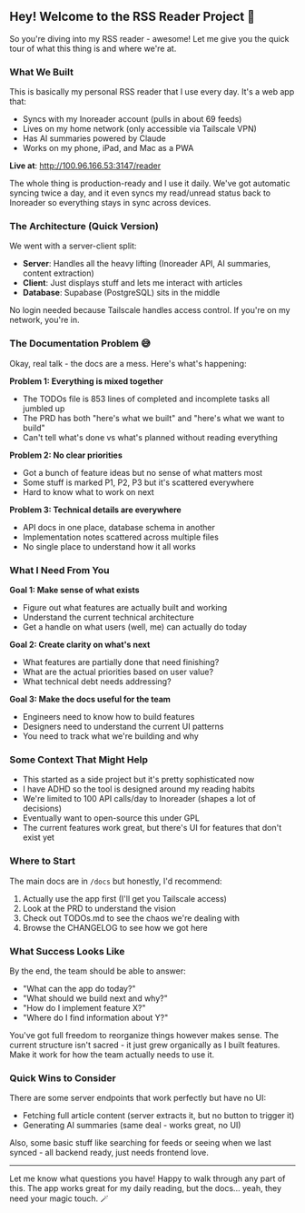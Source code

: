 ## Hey! Welcome to the RSS Reader Project 👋

So you're diving into my RSS reader - awesome! Let me give you the quick tour of what this thing is and where we're at.

### What We Built

This is basically my personal RSS reader that I use every day. It's a web app that:
- Syncs with my Inoreader account (pulls in about 69 feeds)
- Lives on my home network (only accessible via Tailscale VPN)
- Has AI summaries powered by Claude
- Works on my phone, iPad, and Mac as a PWA

**Live at**: http://100.96.166.53:3147/reader

The whole thing is production-ready and I use it daily. We've got automatic syncing twice a day, and it even syncs my read/unread status back to Inoreader so everything stays in sync across devices.

### The Architecture (Quick Version)

We went with a server-client split:
- **Server**: Handles all the heavy lifting (Inoreader API, AI summaries, content extraction)
- **Client**: Just displays stuff and lets me interact with articles
- **Database**: Supabase (PostgreSQL) sits in the middle

No login needed because Tailscale handles access control. If you're on my network, you're in.

### The Documentation Problem 😅

Okay, real talk - the docs are a mess. Here's what's happening:

**Problem 1: Everything is mixed together**
- The TODOs file is 853 lines of completed and incomplete tasks all jumbled up
- The PRD has both "here's what we built" and "here's what we want to build"
- Can't tell what's done vs what's planned without reading everything

**Problem 2: No clear priorities**
- Got a bunch of feature ideas but no sense of what matters most
- Some stuff is marked P1, P2, P3 but it's scattered everywhere
- Hard to know what to work on next

**Problem 3: Technical details are everywhere**
- API docs in one place, database schema in another
- Implementation notes scattered across multiple files
- No single place to understand how it all works

### What I Need From You

**Goal 1: Make sense of what exists**
- Figure out what features are actually built and working
- Understand the current technical architecture
- Get a handle on what users (well, me) can actually do today

**Goal 2: Create clarity on what's next**
- What features are partially done that need finishing?
- What are the actual priorities based on user value?
- What technical debt needs addressing?

**Goal 3: Make the docs useful for the team**
- Engineers need to know how to build features
- Designers need to understand the current UI patterns
- You need to track what we're building and why

### Some Context That Might Help

- This started as a side project but it's pretty sophisticated now
- I have ADHD so the tool is designed around my reading habits
- We're limited to 100 API calls/day to Inoreader (shapes a lot of decisions)
- Eventually want to open-source this under GPL
- The current features work great, but there's UI for features that don't exist yet

### Where to Start

The main docs are in `/docs` but honestly, I'd recommend:
1. Actually use the app first (I'll get you Tailscale access)
2. Look at the PRD to understand the vision
3. Check out TODOs.md to see the chaos we're dealing with
4. Browse the CHANGELOG to see how we got here

### What Success Looks Like

By the end, the team should be able to answer:
- "What can the app do today?"
- "What should we build next and why?"
- "How do I implement feature X?"
- "Where do I find information about Y?"

You've got full freedom to reorganize things however makes sense. The current structure isn't sacred - it just grew organically as I built features. Make it work for how the team actually needs to use it.

### Quick Wins to Consider

There are some server endpoints that work perfectly but have no UI:
- Fetching full article content (server extracts it, but no button to trigger it)
- Generating AI summaries (same deal - works great, no UI)

Also, some basic stuff like searching for feeds or seeing when we last synced - all backend ready, just needs frontend love.

---

Let me know what questions you have! Happy to walk through any part of this. The app works great for my daily reading, but the docs... yeah, they need your magic touch. 🪄